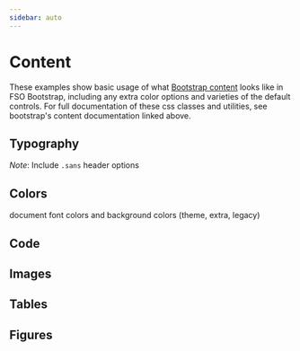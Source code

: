 ```yaml
---
sidebar: auto
---
```


# Content

These examples show basic usage of what [Bootstrap content](http://getbootstrap.com/docs/4.1/content/reboot/) looks like in FSO Bootstrap, including any extra color options and varieties of the default controls. For full documentation of these css classes and utilities, see bootstrap's content documentation linked above.

## Typography

*Note*: Include `.sans` header options

## Colors

document font colors and background colors (theme, extra, legacy)

## Code

## Images

## Tables

## Figures
